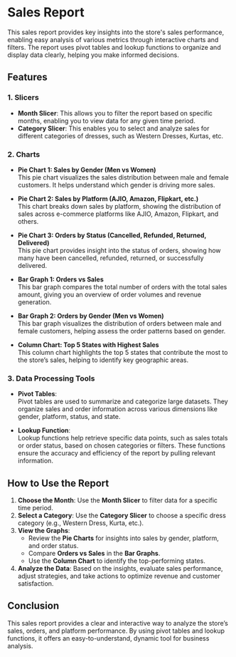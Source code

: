 # Sales Report 

This sales report provides key insights into the store's sales performance, enabling easy analysis of various metrics through interactive charts and filters. The report uses pivot tables and lookup functions to organize and display data clearly, helping you make informed decisions.

## Features

### 1. **Slicers**
- **Month Slicer**: This allows you to filter the report based on specific months, enabling you to view data for any given time period.
- **Category Slicer**: This enables you to select and analyze sales for different categories of dresses, such as Western Dresses, Kurtas, etc.

### 2. **Charts**
- **Pie Chart 1: Sales by Gender (Men vs Women)**  
  This pie chart visualizes the sales distribution between male and female customers. It helps understand which gender is driving more sales.

- **Pie Chart 2: Sales by Platform (AJIO, Amazon, Flipkart, etc.)**  
  This chart breaks down sales by platform, showing the distribution of sales across e-commerce platforms like AJIO, Amazon, Flipkart, and others.

- **Pie Chart 3: Orders by Status (Cancelled, Refunded, Returned, Delivered)**  
  This pie chart provides insight into the status of orders, showing how many have been cancelled, refunded, returned, or successfully delivered.

- **Bar Graph 1: Orders vs Sales**  
  This bar graph compares the total number of orders with the total sales amount, giving you an overview of order volumes and revenue generation.

- **Bar Graph 2: Orders by Gender (Men vs Women)**  
  This bar graph visualizes the distribution of orders between male and female customers, helping assess the order patterns based on gender.

- **Column Chart: Top 5 States with Highest Sales**  
  This column chart highlights the top 5 states that contribute the most to the store’s sales, helping to identify key geographic areas.

### 3. **Data Processing Tools**
- **Pivot Tables**:  
  Pivot tables are used to summarize and categorize large datasets. They organize sales and order information across various dimensions like gender, platform, status, and state.

- **Lookup Function**:  
  Lookup functions help retrieve specific data points, such as sales totals or order status, based on chosen categories or filters. These functions ensure the accuracy and efficiency of the report by pulling relevant information.

## How to Use the Report

1. **Choose the Month**: Use the **Month Slicer** to filter data for a specific time period.
2. **Select a Category**: Use the **Category Slicer** to choose a specific dress category (e.g., Western Dress, Kurta, etc.).
3. **View the Graphs**:
   - Review the **Pie Charts** for insights into sales by gender, platform, and order status.
   - Compare **Orders vs Sales** in the **Bar Graphs**.
   - Use the **Column Chart** to identify the top-performing states.
4. **Analyze the Data**: Based on the insights, evaluate sales performance, adjust strategies, and take actions to optimize revenue and customer satisfaction.

## Conclusion

This sales report provides a clear and interactive way to analyze the store’s sales, orders, and platform performance. By using pivot tables and lookup functions, it offers an easy-to-understand, dynamic tool for business analysis.
